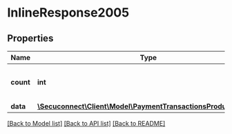 # InlineResponse2005

## Properties
Name | Type | Description | Notes
------------ | ------------- | ------------- | -------------
**count** | **int** | Count of returned payment contracts | [optional] 
**data** | [**\Secuconnect\Client\Model\PaymentTransactionsProductModel[]**](PaymentTransactionsProductModel.md) |  | [optional] 

[[Back to Model list]](../README.md#documentation-for-models) [[Back to API list]](../README.md#documentation-for-api-endpoints) [[Back to README]](../README.md)


